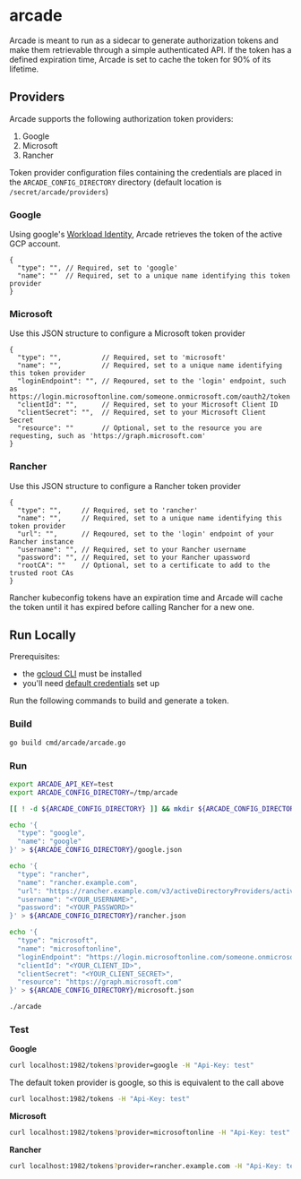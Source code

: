 # arcade

Arcade is meant to run as a sidecar to generate authorization tokens and make them retrievable through a simple authenticated API. If the token has a defined expiration time, Arcade is set to cache the token for 90% of its lifetime.

## Providers

Arcade supports the following authorization token providers:

1. Google
2. Microsoft
3. Rancher

Token provider configuration files containing the credentials are placed in the `ARCADE_CONFIG_DIRECTORY` directory (default location is `/secret/arcade/providers`)

### Google

Using google's [Workload Identity](https://cloud.google.com/kubernetes-engine/docs/how-to/workload-identity), Arcade retrieves the token of the active GCP account.

```json5
{
  "type": "", // Required, set to 'google'
  "name": ""  // Required, set to a unique name identifying this token provider
}
```

### Microsoft

Use this JSON structure to configure a Microsoft token provider

```json5
{
  "type": "",          // Required, set to 'microsoft'
  "name": "",          // Required, set to a unique name identifying this token provider
  "loginEndpoint": "", // Reqoured, set to the 'login' endpoint, such as https://login.microsoftonline.com/someone.onmicrosoft.com/oauth2/token
  "clientId": "",      // Required, set to your Microsoft Client ID
  "clientSecret": "",  // Required, set to your Microsoft Client Secret
  "resource": ""       // Optional, set to the resource you are requesting, such as 'https://graph.microsoft.com'
}
```

### Rancher

Use this JSON structure to configure a Rancher token provider

```json5
{
  "type": "",     // Required, set to 'rancher'
  "name": "",     // Required, set to a unique name identifying this token provider
  "url": "",      // Reqoured, set to the 'login' endpoint of your Rancher instance
  "username": "", // Required, set to your Rancher username
  "password": "", // Required, set to your Rancher upassword
  "rootCA": ""    // Optional, set to a certificate to add to the trusted root CAs
}
```

Rancher kubeconfig tokens have an expiration time and Arcade will cache the token until it has expired before calling Rancher for a new one.

## Run Locally

Prerequisites:
- the [gcloud CLI](https://cloud.google.com/sdk/gcloud#download_and_install_the) must be installed
- you'll need [default credentials](https://cloud.google.com/sdk/gcloud/reference/auth/application-default/login) set up

Run the following commands to build and generate a token.

### Build

```bash
go build cmd/arcade/arcade.go
```

### Run

```bash
export ARCADE_API_KEY=test
export ARCADE_CONFIG_DIRECTORY=/tmp/arcade

[[ ! -d ${ARCADE_CONFIG_DIRECTORY} ]] && mkdir ${ARCADE_CONFIG_DIRECTORY}

echo '{
  "type": "google",
  "name": "google"
}' > ${ARCADE_CONFIG_DIRECTORY}/google.json

echo '{
  "type": "rancher",
  "name": "rancher.example.com",
  "url": "https://rancher.example.com/v3/activeDirectoryProviders/activedirectory?action=login",
  "username": "<YOUR_USERNAME>",
  "password": "<YOUR_PASSWORD>"
}' > ${ARCADE_CONFIG_DIRECTORY}/rancher.json

echo '{
  "type": "microsoft",
  "name": "microsoftonline",
  "loginEndpoint": "https://login.microsoftonline.com/someone.onmicrosoft.com/oauth2/token",
  "clientId": "<YOUR_CLIENT_ID>",
  "clientSecret": "<YOUR_CLIENT_SECRET>",
  "resource": "https://graph.microsoft.com"
}' > ${ARCADE_CONFIG_DIRECTORY}/microsoft.json

./arcade
```

### Test

**Google**
```bash
curl localhost:1982/tokens?provider=google -H "Api-Key: test"
```
The default token provider is google, so this is equivalent to the call above
```bash
curl localhost:1982/tokens -H "Api-Key: test"
```
**Microsoft**
```bash
curl localhost:1982/tokens?provider=microsoftonline -H "Api-Key: test"
```
**Rancher**
```bash
curl localhost:1982/tokens?provider=rancher.example.com -H "Api-Key: test"
```

